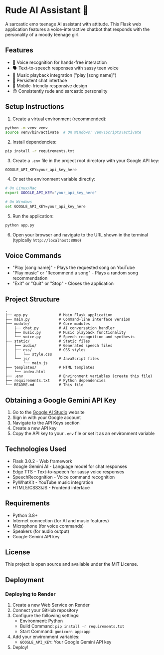 # Rude AI Assistant 💅

A sarcastic emo teenage AI assistant with attitude. This Flask web application features a voice-interactive chatbot that responds with the personality of a moody teenage girl.

## Features

- 🎤 Voice recognition for hands-free interaction
- 🗣️ Text-to-speech responses with sassy teen voice
- 🎵 Music playback integration ("play [song name]")
- 💬 Persistent chat interface
- 📱 Mobile-friendly responsive design
- 😒 Consistently rude and sarcastic personality

## Setup Instructions

1. Create a virtual environment (recommended):
```bash
python -m venv venv
source venv/bin/activate  # On Windows: venv\Scripts\activate
```

2. Install dependencies:
```bash
pip install -r requirements.txt
```

3. Create a `.env` file in the project root directory with your Google API key:
```
GOOGLE_API_KEY=your_api_key_here
```

4. Or set the environment variable directly:
```bash
# On Linux/Mac
export GOOGLE_API_KEY="your_api_key_here"

# On Windows
set GOOGLE_API_KEY=your_api_key_here
```

5. Run the application:
```bash
python app.py
```

6. Open your browser and navigate to the URL shown in the terminal (typically `http://localhost:8080`)

## Voice Commands

- "Play [song name]" - Plays the requested song on YouTube
- "Play music" or "Recommend a song" - Plays a random song recommendation
- "Exit" or "Quit" or "Stop" - Closes the application

## Project Structure

```
.
├── app.py              # Main Flask application
├── main.py             # Command-line interface version
├── module/             # Core modules
│   ├── chat.py         # AI conversation handler
│   ├── music.py        # Music playback functionality
│   └── voice.py        # Speech recognition and synthesis
├── static/             # Static files
│   ├── audio/          # Generated speech files
│   ├── css/            # CSS styles
│   │   └── style.css
│   └── js/             # JavaScript files
│       └── main.js
├── templates/          # HTML templates
│   └── index.html
├── .env                # Environment variables (create this file)
├── requirements.txt    # Python dependencies
└── README.md           # This file
```

## Obtaining a Google Gemini API Key

1. Go to the [Google AI Studio](https://aistudio.google.com/) website
2. Sign in with your Google account
3. Navigate to the API Keys section
4. Create a new API key
5. Copy the API key to your `.env` file or set it as an environment variable

## Technologies Used

- Flask 3.0.2 - Web framework
- Google Gemini AI - Language model for chat responses
- Edge TTS - Text-to-speech for sassy voice responses
- SpeechRecognition - Voice command recognition
- PyWhatKit - YouTube music integration
- HTML5/CSS3/JS - Frontend interface

## Requirements

- Python 3.8+
- Internet connection (for AI and music features)
- Microphone (for voice commands)
- Speakers (for audio output)
- Google Gemini API key

## License

This project is open source and available under the MIT License.

## Deployment

### Deploying to Render

1. Create a new Web Service on Render
2. Connect your GitHub repository
3. Configure the following settings:
   - Environment: Python
   - Build Command: `pip install -r requirements.txt`
   - Start Command: `gunicorn app:app`
4. Add your environment variables:
   - `GOOGLE_API_KEY`: Your Google Gemini API key
5. Deploy!